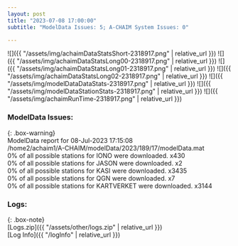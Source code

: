```yaml
---
layout: post
title: "2023-07-08 17:00:00"
subtitle: "ModelData Issues: 5; A-CHAIM System Issues: 0"

---
```


![]({{ "/assets/img/achaimDataStatsShort-2318917.png" | relative_url }})
![]({{ "/assets/img/achaimDataStatsLong00-2318917.png" | relative_url }})
![]({{ "/assets/img/achaimDataStatsLong01-2318917.png" | relative_url }})
![]({{ "/assets/img/achaimDataStatsLong02-2318917.png" | relative_url }})
![]({{ "/assets/img/modelDataDataStats-2318917.png" | relative_url }})
![]({{ "/assets/img/modelDataStationStats-2318917.png" | relative_url }})
![]({{ "/assets/img/achaimRunTime-2318917.png" | relative_url }})


### ModelData Issues:  
  
{: .box-warning}  
 ModelData report for 08-Jul-2023 17:15:08   
 /home2/achaim1/A-CHAIM/modelData/2023/189/17/modelData.mat   
 0% of all possible stations for IONO were downloaded. x430   
 0% of all possible stations for JASON were downloaded. x2   
 0% of all possible stations for KASI were downloaded. x3435   
 0% of all possible stations for QGN were downloaded. x7   
 0% of all possible stations for KARTVERKET were downloaded. x3144   
  


### Logs:  
  
{: .box-note}  
[Logs.zip]({{ "/assets/other/logs.zip" | relative_url }})  
[Log Info]({{ "/logInfo" | relative_url }})  
